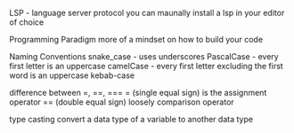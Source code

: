 LSP - language server protocol
    you can maunally install a lsp in your editor of choice

Programming Paradigm
    more of a mindset on how to build your code

Naming Conventions
    snake_case - uses underscores
    PascalCase - every first letter is an uppercase
    camelCase - every first letter excluding the first word is an uppercase
    kebab-case

difference between =, ==, ===
    = (single equal sign) is the assignment operator
    == (double equal sign) loosely comparison operator

type casting
    convert a data type of a variable to another data type